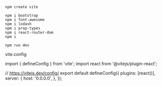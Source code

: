     npm create vite

    npm i bootstrap
    npm i font-awesome
    npm i lodash
    npm i prop-types
    npm i react-router-dom
    npm i

    npm run dev

vite.config

import { defineConfig } from 'vite';
import react from '@vitejs/plugin-react';

// https://vitejs.dev/config/
export default defineConfig({
plugins: [react()],
server: {
host: '0.0.0.0',
},
});
